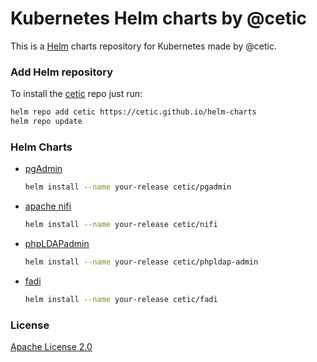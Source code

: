 # Kubernetes Helm charts by @cetic

This is a [Helm](https://helm.sh) charts repository for Kubernetes made by @cetic.

### Add Helm repository

To install the [cetic](https://cetic.be) repo just run:

```bash
helm repo add cetic https://cetic.github.io/helm-charts
helm repo update
```

### Helm Charts

* [pgAdmin](https://github.com/cetic/helm-pgadmin)

  ```bash
  helm install --name your-release cetic/pgadmin
  ```
* [apache nifi](https://github.com/cetic/helm-nifi)

  ```bash
  helm install --name your-release cetic/nifi
  ```
* [phpLDAPadmin](https://github.com/cetic/helm-phpLDAPadmin)

  ```bash
  helm install --name your-release cetic/phpldap-admin
  ```

* [fadi](https://github.com/cetic/fadi)

  ```bash
  helm install --name your-release cetic/fadi
  ```  
  
### License

[Apache License 2.0](/LICENSE)
